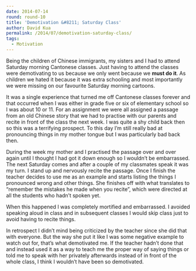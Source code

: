 ```yaml
---
date: 2014-07-14
round: round-10
title: 'Demotivation &#8211; Saturday Class'
author: David Kua
permalink: /2014/07/demotivation-saturday-class/
tags:
  - Motivation
---
```

Being the children of Chinese immigrants, my sisters and I had to attend Saturday morning Cantonese classes. Just having to attend the classes were demotivating to us because we only went because we **must do it**. As children we hated it because it was extra schooling and most importantly we were missing on our favourite Saturday morning cartoons.

It was a single experience that turned me off Cantonese classes forever and that occurred when I was either in grade five or six of elementary school so I was about 10 or 11. For an assignment we were all assigned a passage from an old Chinese story that we had to practise with our parents and recite in front of the class the next week. I was quite a shy child back then so this was a terrifying prospect. To this day I&#8217;m still really bad at pronouncing things in my mother tongue but I was particularly bad back then.

During the week my mother and I practised the passage over and over again until I thought I had got it down enough so I wouldn&#8217;t be embarrassed. The next Saturday comes and after a couple of my classmates speak it was my turn. I stand up and nervously recite the passage. Once I finish the teacher decides to use me as an example and starts listing the things I pronounced wrong and other things. She finishes off with what translates to &#8220;remember the mistakes he made when you recite&#8221;, which were directed at all the students who hadn&#8217;t spoken yet.

When this happened I was completely mortified and embarrassed. I avoided speaking aloud in class and in subsequent classes I would skip class just to avoid having to recite things.

In retrospect I didn&#8217;t mind being criticized by the teacher since she did that with everyone. But the way she put it like I was some negative example to watch out for, that&#8217;s what demotivated me. If the teacher hadn&#8217;t done that and instead used it as a way to teach me the proper way of saying things or told me to speak with her privately afterwards instead of in front of the whole class, I think I wouldn&#8217;t have been so demotivated.
